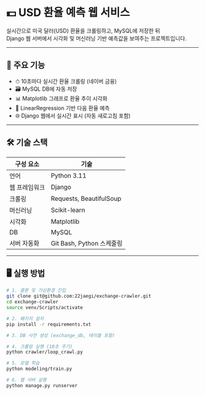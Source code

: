 # 💵 USD 환율 예측 웹 서비스

실시간으로 미국 달러(USD) 환율을 크롤링하고, MySQL에 저장한 뒤  
Django 웹 서버에서 시각화 및 머신러닝 기반 예측값을 보여주는 프로젝트입니다.

---

## 📌 주요 기능

- ⏱ 10초마다 실시간 환율 크롤링 (네이버 금융)
- 🗃 MySQL DB에 자동 저장
- 📊 Matplotlib 그래프로 환율 추이 시각화
- 🔮 LinearRegression 기반 다음 환율 예측
- 🌐 Django 웹에서 실시간 표시 (자동 새로고침 포함)

---

## 🛠 기술 스택

| 구성 요소 | 기술 |
|-----------|------|
| 언어 | Python 3.11 |
| 웹 프레임워크 | Django |
| 크롤링 | Requests, BeautifulSoup |
| 머신러닝 | Scikit-learn |
| 시각화 | Matplotlib |
| DB | MySQL |
| 서버 자동화 | Git Bash, Python 스케줄링 |

---

## 🖥 실행 방법

```bash
# 1. 클론 및 가상환경 진입
git clone git@github.com:22jaegi/exchange-crawler.git
cd exchange-crawler
source venv/Scripts/activate

# 2. 패키지 설치
pip install -r requirements.txt

# 3. DB 사전 생성 (exchange_db, 테이블 포함)

# 4. 크롤링 실행 (10초 주기)
python crawler/loop_crawl.py

# 5. 모델 학습
python modeling/train.py

# 6. 웹 서버 실행
python manage.py runserver

